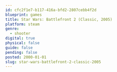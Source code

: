 ```yaml
---
id: cfc2f1e7-b117-416a-bfd2-2807cebb4f2d
blueprint: games
title: Star Wars: Battlefront 2 (Classic, 2005)
platform: steam
genre:
  - shooter
digital: true
physical: false
guide: false
pending: false
posted: 2000-01-01
slug: star-wars-battlefront-2-classic-2005
---
```

